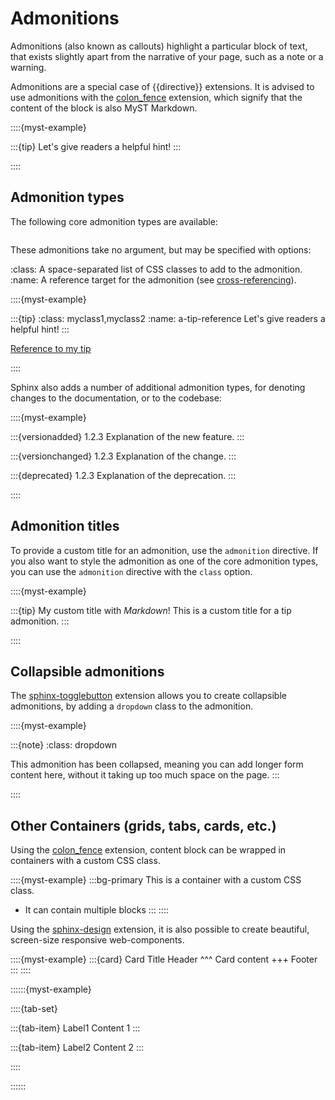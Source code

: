 # Admonitions

Admonitions (also known as callouts) highlight a particular block of text,
that exists slightly apart from the narrative of your page, such as a note or a warning.

Admonitions are a special case of {{directive}} extensions.
It is advised to use admonitions with the [colon_fence](#syntax/colon_fence) extension, which signify that the content of the block is also MyST Markdown.

::::{myst-example}

:::{tip}
Let's give readers a helpful hint!
:::

::::

## Admonition types

The following core admonition types are available:

```{myst-admonitions} attention, caution, danger, error, hint, important, note, seealso, tip, warning
```

These admonitions take no argument, but may be specified with options:

:class: A space-separated list of CSS classes to add to the admonition.
:name: A reference target for the admonition (see [cross-referencing](#syntax/referencing)).

::::{myst-example}

:::{tip}
:class: myclass1,myclass2
:name: a-tip-reference
Let's give readers a helpful hint!
:::

[Reference to my tip](#a-tip-reference)

::::

Sphinx also adds a number of additional admonition types, for denoting changes to the documentation, or to the codebase:

::::{myst-example}

:::{versionadded} 1.2.3
Explanation of the new feature.
:::

:::{versionchanged} 1.2.3
Explanation of the change.
:::

:::{deprecated} 1.2.3
Explanation of the deprecation.
:::

::::

## Admonition titles

To provide a custom title for an admonition, use the `admonition` directive.
If you also want to style the admonition as one of the core admonition types,
you can use the `admonition` directive with the `class` option.

::::{myst-example}

:::{tip} My custom title with *Markdown*!
This is a custom title for a tip admonition.
:::

::::

## Collapsible admonitions

The [sphinx-togglebutton](https://sphinx-togglebutton.readthedocs.io) extension allows you to create collapsible admonitions, by adding a `dropdown` class to the admonition.

::::{myst-example}

:::{note}
:class: dropdown

This admonition has been collapsed,
meaning you can add longer form content here,
without it taking up too much space on the page.
:::

::::

## Other Containers (grids, tabs, cards, etc.)

Using the [colon_fence](#syntax/colon_fence) extension,
content block can be wrapped in containers with a custom CSS class.

::::{myst-example}
:::bg-primary
This is a container with a custom CSS class.

- It can contain multiple blocks
:::
::::

Using the [sphinx-design](https://github.com/executablebooks/sphinx-design) extension,
it is also possible to create beautiful, screen-size responsive web-components.

::::{myst-example}
:::{card} Card Title
Header
^^^
Card content
+++
Footer
:::
::::


::::::{myst-example}

::::{tab-set}

:::{tab-item} Label1
Content 1
:::

:::{tab-item} Label2
Content 2
:::

::::

::::::
